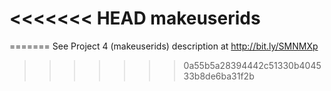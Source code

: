 <<<<<<< HEAD
makeuserids
===========
=======
See Project 4 (makeuserids) description at http://bit.ly/SMNMXp
>>>>>>> 0a55b5a28394442c51330b404533b8de6ba31f2b
